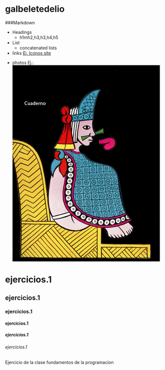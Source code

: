 # galbeletedelio
###Markdown
- Headings
    - h1mh2,h3,h3,h4,h5
- List
    - concatenated lists
- links [Ej. Iconos site](https://Iconos.edu.mx)

<!-- - photos Ej.: ![](Ruta de la imagen) -->
- photos Ej.: ![](img/libro.png) 



# ejercicios.1
## ejercicios.1
### ejercicios.1
#### ejercicios.1
##### ejercicios.1
###### ejercicios.1
Ejercicio de la clase fundamentos de la programacion 
